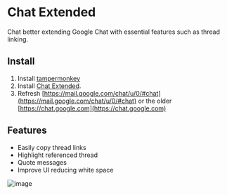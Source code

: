 # Chat Extended
Chat better extending Google Chat with essential features such as thread linking.

## Install

1. Install [tampermonkey](https://www.tampermonkey.net/) 
2. Install [Chat Extended](https://github.com/myreli/chat-extended/raw/main/chat-extended.user.js).
3. Refresh [https://mail.google.com/chat/u/0/#chat](https://mail.google.com/chat/u/0/#chat) or the older [https://chat.google.com](https://chat.google.com)

## Features
- Easily copy thread links
- Highlight referenced thread
- Quote messages
- Improve UI reducing white space

![image](https://user-images.githubusercontent.com/17554234/118884145-77579600-b8cc-11eb-92aa-4deb3c2e061c.png)
